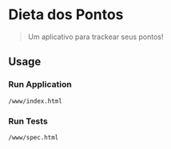 # Dieta dos Pontos

> Um aplicativo para trackear seus pontos!

## Usage

### Run Application

    /www/index.html

### Run Tests

    /www/spec.html
